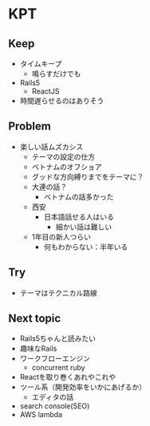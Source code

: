 # KPT

## Keep
- タイムキープ
  - 鳴らすだけでも
- Rails5
  - ReactJS
- 時間遅らせるのはありそう

## Problem
- 楽しい話ムズカシス
  - テーマの設定の仕方
  - ベトナムのオフショア
  - グッドな方向縛りまでをテーマに？
  - 大連の話？
    - ベトナムの話多かった
  - 西安
    - 日本語話せる人はいる
      - 細かい話は難しい
  - 1年目の新人つらい
    - 何もわからない：半年いる

## Try
- テーマはテクニカル路線

## Next topic
- Rails5ちゃんと読みたい
- 趣味なRails
- ワークフローエンジン
  - concurrent ruby
- Reactを取り巻くあれやこれや
- ツール系（開発効率をいかにあげるか）
  - エディタの話
- search console(SEO)
- AWS lambda
